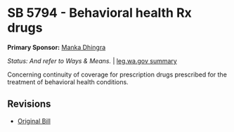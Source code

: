 # SB 5794 - Behavioral health Rx drugs
**Primary Sponsor:** [Manka Dhingra](/person/leg/manka.dhingra.md)

*Status: And refer to Ways & Means.* | [leg.wa.gov summary](https://app.leg.wa.gov/billsummary?BillNumber=5794&Year=2021)

Concerning continuity of coverage for prescription drugs prescribed for the treatment of behavioral health conditions.

## Revisions
* [Original Bill](1/)